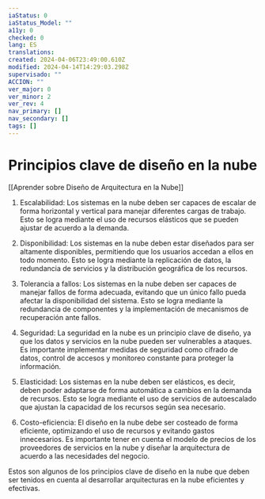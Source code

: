 ```yaml
---
iaStatus: 0
iaStatus_Model: ""
a11y: 0
checked: 0
lang: ES
translations: 
created: 2024-04-06T23:49:00.610Z
modified: 2024-04-14T14:29:03.298Z
supervisado: ""
ACCION: ""
ver_major: 0
ver_minor: 2
ver_rev: 4
nav_primary: []
nav_secondary: []
tags: []
---
```

# Principios clave de diseño en la nube

[[Aprender sobre Diseño de Arquitectura en la Nube]]

1. Escalabilidad: Los sistemas en la nube deben ser capaces de escalar de forma horizontal y vertical para manejar diferentes cargas de trabajo. Esto se logra mediante el uso de recursos elásticos que se pueden ajustar de acuerdo a la demanda.

2. Disponibilidad: Los sistemas en la nube deben estar diseñados para ser altamente disponibles, permitiendo que los usuarios accedan a ellos en todo momento. Esto se logra mediante la replicación de datos, la redundancia de servicios y la distribución geográfica de los recursos.

3. Tolerancia a fallos: Los sistemas en la nube deben ser capaces de manejar fallos de forma adecuada, evitando que un único fallo pueda afectar la disponibilidad del sistema. Esto se logra mediante la redundancia de componentes y la implementación de mecanismos de recuperación ante fallos.

4. Seguridad: La seguridad en la nube es un principio clave de diseño, ya que los datos y servicios en la nube pueden ser vulnerables a ataques. Es importante implementar medidas de seguridad como cifrado de datos, control de accesos y monitoreo constante para proteger la información.

5. Elasticidad: Los sistemas en la nube deben ser elásticos, es decir, deben poder adaptarse de forma automática a cambios en la demanda de recursos. Esto se logra mediante el uso de servicios de autoescalado que ajustan la capacidad de los recursos según sea necesario.

6. Costo-eficiencia: El diseño en la nube debe ser costeado de forma eficiente, optimizando el uso de recursos y evitando gastos innecesarios. Es importante tener en cuenta el modelo de precios de los proveedores de servicios en la nube y diseñar la arquitectura de acuerdo a las necesidades del negocio.

Estos son algunos de los principios clave de diseño en la nube que deben ser tenidos en cuenta al desarrollar arquitecturas en la nube eficientes y efectivas.
